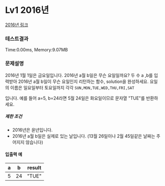 # Lv1 2016년
 [2016년 링크](https://school.programmers.co.kr/learn/courses/30/lessons/12901)

### 테스트결과
 Time:0.00ms, Memory:9.07MB

### 문제설명
<p>2016년 1월 1일은 금요일입니다. 2016년 a월 b일은 무슨 요일일까요? 두 수 a ,b를 입력받아 2016년 a월 b일이 무슨 요일인지 리턴하는 함수, solution을 완성하세요. 요일의 이름은 일요일부터  토요일까지 각각 <code>SUN,MON,TUE,WED,THU,FRI,SAT</code></p>

<p>입니다. 예를 들어 a=5, b=24라면 5월 24일은 화요일이므로 문자열 "TUE"를 반환하세요.</p>

<h5>제한 조건</h5>

<ul>
    <li>2016년은 윤년입니다.</li>
    <li>2016년 a월 b일은 실제로 있는 날입니다. (13월 26일이나 2월 45일같은 날짜는 주어지지 않습니다)</li>
</ul>

<h4>입출력 예</h4>
<table class="table">
<thead><tr>
    <th>a</th>
    <th>b</th>
    <th>result</th>
</tr>
</thead>
<tbody><tr>
    <td>5</td>
    <td>24</td>
    <td>"TUE"</td>
</tr>
</tbody>
</table></div>